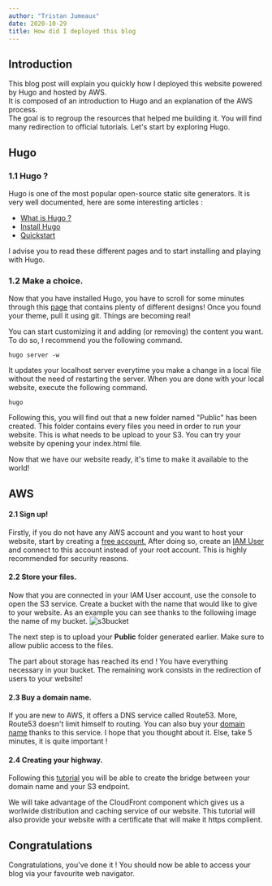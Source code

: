 ```yaml
---
author: "Tristan Jumeaux"
date: 2020-10-29
title: How did I deployed this blog
---
```


## Introduction

This blog post will explain you quickly how I deployed this website powered by Hugo and hosted by AWS.  <br  />
It is composed of an introduction to Hugo and an explanation of the AWS process.  <br  />
The goal is to regroup the resources that helped me building it. You will find many redirection to official tutorials. 
Let's start by exploring Hugo.



## Hugo

### 1.1 Hugo ?

Hugo is one of the most popular open-source static site generators. 
It is very well documented, here are some interesting articles :

* [What is Hugo ?](https://gohugo.io/about/what-is-hugo/)
* [Install Hugo](https://gohugo.io/getting-started/installing/)
* [Quickstart](https://gohugo.io/getting-started/quick-start/)

I advise you to read these different pages and to start installing and playing with Hugo.

### 1.2 Make a choice.

Now that you have installed Hugo, you have to scroll for some minutes through this [page](https://themes.gohugo.io/) that contains plenty of different designs!
Once you found your theme, pull it using git. Things are becoming real!

You can start customizing it and adding (or removing) the content you want.
To do so, I recommend you the following command. 

```
hugo server -w
```

It updates your localhost server everytime you make a change in a local file without the need of restarting the server.
When you are done with your local website, execute the following command.

```
hugo
```

Following this, you will find out that a new folder named "Public" has been created.
This folder contains every files you need in order to run your website.
This is what needs to be upload to your S3.
You can try your website by opening your index.html file.

Now that we have our website ready, it's time to make it available to the world! 

## AWS

#### 2.1 Sign up!

Firstly, if you do not have any AWS account and you want to host your website, start by creating a [free account.](https://aws.amazon.com/fr/free/?trk=ps_a134p000003yhaiAAA&trkCampaign=acq_paid_search_brand&sc_channel=ps&sc_campaign=acquisition_FR&sc_publisher=google&sc_category=core&sc_country=FR&sc_geo=EMEA&sc_outcome=Acquisition&sc_detail=aws%20sign%20up&sc_content=Signup_e&sc_matchtype=e&sc_segment=454820904213&sc_medium=ACQ-P|PS-GO|Brand|Desktop|SU|AWS|Core|FR|EN|Text&s_kwcid=AL!4422!3!454820904213!e!!g!!aws%20sign%20up&ef_id=CjwKCAiA-f78BRBbEiwATKRRBExe_IFxJ-SzjdKPFxabZzQ1mbti4TOwF0rlyA55A8XSrKRSw8P9WhoC7X4QAvD_BwE:G:s&s_kwcid=AL!4422!3!454820904213!e!!g!!aws%20sign%20up&all-free-tier.sort-by=item.additionalFields.SortRank&all-free-tier.sort-order=asc)
After doing so, create an [IAM User](https://docs.aws.amazon.com/fr_fr/IAM/latest/UserGuide/id_users_create.html) and connect to this account instead of your root account.
This is highly recommended for security reasons.

#### 2.2 Store your files.

Now that you are connected in your IAM User account, use the console to open the S3 service.
Create a bucket with the name that would like to give to your website.
As an example you can see thanks to the following image the name of my bucket. 
![s3bucket](https://user-images.githubusercontent.com/35367623/98695707-3a39a680-2373-11eb-8f12-6dffbb6fcce7.PNG)

The next step is to upload your __Public__ folder generated earlier.
Make sure to allow public access to the files.

The part about storage has reached its end ! You have everything necessary in your bucket.
The remaining work consists in the redirection of users to your website!

#### 2.3 Buy a domain name.

If you are new to AWS, it offers a DNS service called Route53.
More, Route53 doesn't limit himself to routing. You can also buy your [domain name](https://docs.aws.amazon.com/Route53/latest/DeveloperGuide/domain-register.html) thanks to this service.
I hope that you thought about it. Else, take 5 minutes, it is quite important !

#### 2.4 Creating your highway.

Following this [tutorial](https://aws.amazon.com/fr/premiumsupport/knowledge-center/cloudfront-serve-static-website/) you will be able to create the bridge between your domain name
and your S3 endpoint.

We will take advantage of the CloudFront component which gives us a worlwide distribution and caching service of our website.
This tutorial will also provide your website with a certificate that will make it https complient.

## Congratulations

Congratulations, you've done it ! You should now be able to access your blog via your favourite web navigator.